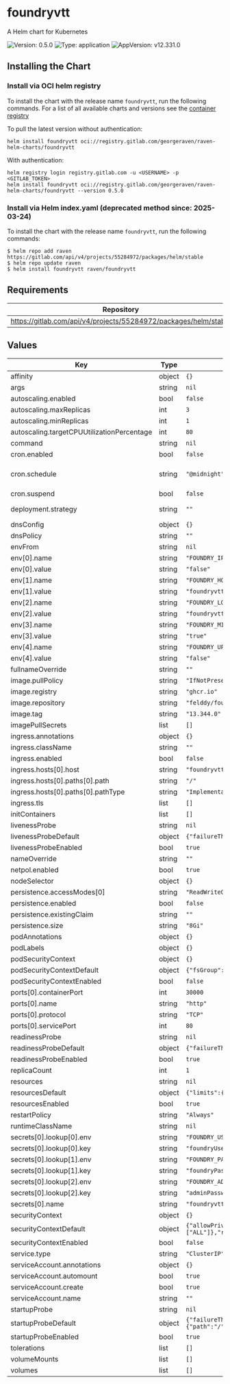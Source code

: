 # foundryvtt

A Helm chart for Kubernetes

![Version: 0.5.0](https://img.shields.io/badge/Version-0.5.0-informational?style=flat-square) ![Type: application](https://img.shields.io/badge/Type-application-informational?style=flat-square) ![AppVersion: v12.331.0](https://img.shields.io/badge/AppVersion-v12.331.0-informational?style=flat-square)

## Installing the Chart

### Install via OCI helm registry

To install the chart with the release name `foundryvtt`, run the following commands.
For a list of all available charts and versions see the [container registry](https://gitlab.com/GeorgeRaven/raven-helm-charts/container_registry)

To pull the latest version without authentication:

```console
helm install foundryvtt oci://registry.gitlab.com/georgeraven/raven-helm-charts/foundryvtt
```

With authentication:

```console
helm registry login registry.gitlab.com -u <USERNAME> -p <GITLAB_TOKEN>
helm install foundryvtt oci://registry.gitlab.com/georgeraven/raven-helm-charts/foundryvtt --version 0.5.0
```

### Install via Helm index.yaml (deprecated method since: 2025-03-24)

To install the chart with the release name `foundryvtt`, run the following commands:

```console
$ helm repo add raven https://gitlab.com/api/v4/projects/55284972/packages/helm/stable
$ helm repo update raven
$ helm install foundryvtt raven/foundryvtt
```

## Requirements

| Repository | Name | Version |
|------------|------|---------|
| https://gitlab.com/api/v4/projects/55284972/packages/helm/stable | corvid | 0.12.0 |

## Values

| Key | Type | Default | Description |
|-----|------|---------|-------------|
| affinity | object | `{}` |  |
| args | string | `nil` |  |
| autoscaling.enabled | bool | `false` |  |
| autoscaling.maxReplicas | int | `3` |  |
| autoscaling.minReplicas | int | `1` |  |
| autoscaling.targetCPUUtilizationPercentage | int | `80` |  |
| command | string | `nil` |  |
| cron.enabled | bool | `false` | enable or disable cronjob |
| cron.schedule | string | `"@midnight"` | schedule for cronjob using Cron syntax https://kubernetes.io/docs/concepts/workloads/controllers/cron-jobs/#schedule-syntax |
| cron.suspend | bool | `false` | cronjob will not trigger on schedule but can be manually triggered |
| deployment.strategy | string | `""` | rollout strategy `Recreate` or `RollingUpdate` this chart defaults to Recreate only if we detect a single replica with a volume |
| dnsConfig | object | `{}` |  |
| dnsPolicy | string | `""` |  |
| envFrom | string | `nil` |  |
| env[0].name | string | `"FOUNDRY_IP_DISCOVERY"` |  |
| env[0].value | string | `"false"` |  |
| env[1].name | string | `"FOUNDRY_HOSTNAME"` |  |
| env[1].value | string | `"foundryvtt.org.example"` |  |
| env[2].name | string | `"FOUNDRY_LOCAL_HOSTNAME"` |  |
| env[2].value | string | `"foundryvtt.org.example"` |  |
| env[3].name | string | `"FOUNDRY_MINIFY_STATIC_FILES"` |  |
| env[3].value | string | `"true"` |  |
| env[4].name | string | `"FOUNDRY_UPNP"` |  |
| env[4].value | string | `"false"` |  |
| fullnameOverride | string | `""` |  |
| image.pullPolicy | string | `"IfNotPresent"` |  |
| image.registry | string | `"ghcr.io"` |  |
| image.repository | string | `"felddy/foundryvtt"` |  |
| image.tag | string | `"13.344.0"` |  |
| imagePullSecrets | list | `[]` |  |
| ingress.annotations | object | `{}` |  |
| ingress.className | string | `""` |  |
| ingress.enabled | bool | `false` |  |
| ingress.hosts[0].host | string | `"foundryvtt.org.example"` |  |
| ingress.hosts[0].paths[0].path | string | `"/"` |  |
| ingress.hosts[0].paths[0].pathType | string | `"ImplementationSpecific"` |  |
| ingress.tls | list | `[]` |  |
| initContainers | list | `[]` |  |
| livenessProbe | string | `nil` | raw liveness probe overrides for user |
| livenessProbeDefault | object | `{"failureThreshold":20,"httpGet":{"path":"/","port":"http"},"periodSeconds":30}` | default liveness probe if not specified by user |
| livenessProbeEnabled | bool | `true` | enable or disable liveness probe entirely |
| nameOverride | string | `""` |  |
| netpol.enabled | bool | `true` |  |
| nodeSelector | object | `{}` |  |
| persistence.accessModes[0] | string | `"ReadWriteOnce"` |  |
| persistence.enabled | bool | `false` |  |
| persistence.existingClaim | string | `""` |  |
| persistence.size | string | `"8Gi"` |  |
| podAnnotations | object | `{}` |  |
| podLabels | object | `{}` |  |
| podSecurityContext | object | `{}` | podSecurityContext for consumer overrides |
| podSecurityContextDefault | object | `{"fsGroup":1000}` | default podSecurityContext if none specified |
| podSecurityContextEnabled | bool | `false` | enable or disable podSecurityContext entirely |
| ports[0].containerPort | int | `30000` |  |
| ports[0].name | string | `"http"` |  |
| ports[0].protocol | string | `"TCP"` |  |
| ports[0].servicePort | int | `80` |  |
| readinessProbe | string | `nil` | raw readiness probe overrides for user |
| readinessProbeDefault | object | `{"failureThreshold":20,"httpGet":{"path":"/","port":"http"},"periodSeconds":30}` | default readiness probe if not specified by user |
| readinessProbeEnabled | bool | `true` | enable or disable readiness probe entirely |
| replicaCount | int | `1` |  |
| resources | string | `nil` | raw resources block overrides for user |
| resourcesDefault | object | `{"limits":{"memory":"3Gi"},"requests":{"cpu":"400m"}}` | default resources if not specified by user |
| resourcesEnabled | bool | `true` | enable or disable resources entirely |
| restartPolicy | string | `"Always"` |  |
| runtimeClassName | string | `nil` |  |
| secrets[0].lookup[0].env | string | `"FOUNDRY_USERNAME"` |  |
| secrets[0].lookup[0].key | string | `"foundryUsername"` |  |
| secrets[0].lookup[1].env | string | `"FOUNDRY_PASSWORD"` |  |
| secrets[0].lookup[1].key | string | `"foundryPassword"` |  |
| secrets[0].lookup[2].env | string | `"FOUNDRY_ADMIN_KEY"` |  |
| secrets[0].lookup[2].key | string | `"adminPassword"` |  |
| secrets[0].name | string | `"foundryvtt"` |  |
| securityContext | object | `{}` | securityContext for consumer overrides |
| securityContextDefault | object | `{"allowPrivilegeEscalation":false,"capabilities":{"drop":["ALL"]},"readOnlyRootFilesystem":true,"runAsGroup":1000,"runAsNonRoot":true,"runAsUser":1000}` | default securityContext if none specified |
| securityContextEnabled | bool | `false` | enable or disable securityContext entirely |
| service.type | string | `"ClusterIP"` |  |
| serviceAccount.annotations | object | `{}` |  |
| serviceAccount.automount | bool | `true` |  |
| serviceAccount.create | bool | `true` |  |
| serviceAccount.name | string | `""` |  |
| startupProbe | string | `nil` | raw startup probe overrides for user |
| startupProbeDefault | object | `{"failureThreshold":120,"httpGet":{"path":"/","port":"http"},"initialDelaySeconds":5,"periodSeconds":10}` | default startup probe if not specified by user |
| startupProbeEnabled | bool | `true` | enable or disable startup probe entirely |
| tolerations | list | `[]` |  |
| volumeMounts | list | `[]` |  |
| volumes | list | `[]` |  |

